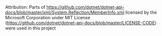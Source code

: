 Attribution:
Parts of https://github.com/dotnet/dotnet-api-docs/blob/master/xml/System.Reflection/MemberInfo.xml licensed by the Microsoft Corporation under MIT License (https://github.com/dotnet/dotnet-api-docs/blob/master/LICENSE-CODE) were used in this project